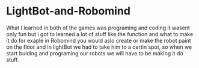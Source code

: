# LightBot-and-Robomind
What I learned in both of the games was programing and coding it wasent only fun but i got to learned a lot of stuff like the function and what to make it do for exaple in Robomind you would aslo create or make the robot paint on the floor and in lightBot we had to take him to a certin spot, so when we start bulding and programing our robots we will have to be making it do stuff.
